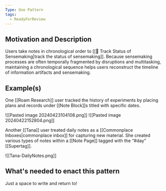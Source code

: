 ```yaml
---
Type: Use Pattern
tags:
  - ReadyForReview
---
```

## Motivation and Description

Users take notes in chronological order to [[🎢 Track Status of Sensemaking|track the status of sensemaking]]. Because sensemaking processes are often temporally fragmented by disruptions and multitasking, maintaining a chronological sequence helps users reconstruct the timeline of information artifacts and sensemaking.
## Example(s)

One [[Roam Research]] user tracked the history of experiments by placing plans and records under [[Note Block]]s titled with specific dates.

![[Pasted image 20240423104108.png]]
![[Pasted image 20240422152804.png]]

Another [[Tana]] user treated daily notes as a [[Commonplace Inboxes|commonplace inbox]] for capturing new material. She created various types of notes within a [[Note Page]] tagged with the “#day” [[Supertag]].

![[Tana-DailyNotes.png]]
## What's needed to enact this pattern

Just a space to write and return to!


